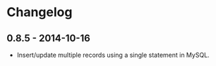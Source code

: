 # Changelog

## 0.8.5 - 2014-10-16

* Insert/update multiple records using a single statement in MySQL.
